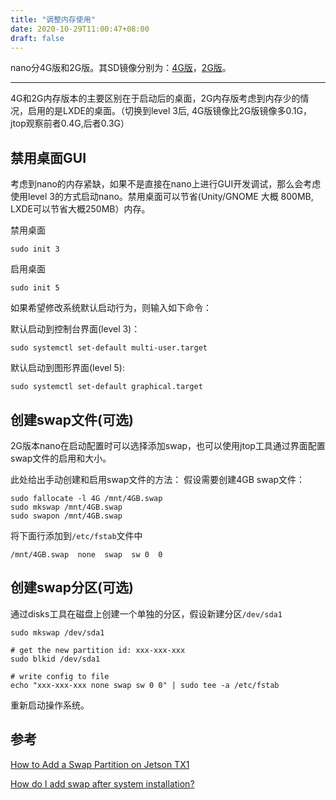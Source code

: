 ```yaml
---
title: "调整内存使用"
date: 2020-10-29T11:00:47+08:00
draft: false
---
```

nano分4G版和2G版。其SD镜像分别为：[4G版](https://developer.nvidia.com/jetson-nano-sd-card-image)，[2G版](https://developer.nvidia.com/jetson-nano-2gb-sd-card-image)。

---

4G和2G内存版本的主要区别在于启动后的桌面，2G内存版考虑到内存少的情况，启用的是LXDE的桌面。（切换到level 3后, 4G版镜像比2G版镜像多0.1G，jtop观察前者0.4G,后者0.3G）

## 禁用桌面GUI

考虑到nano的内存紧缺，如果不是直接在nano上进行GUI开发调试，那么会考虑使用level 3的方式启动nano。禁用桌面可以节省(Unity/GNOME 大概 800MB, LXDE可以节省大概250MB）内存。

禁用桌面
```
sudo init 3
```

启用桌面
```
sudo init 5
```

如果希望修改系统默认启动行为，则输入如下命令：

默认启动到控制台界面(level 3)：
```
sudo systemctl set-default multi-user.target
```

默认启动到图形界面(level 5):
```
sudo systemctl set-default graphical.target
```

## 创建swap文件(可选)
2G版本nano在启动配置时可以选择添加swap，也可以使用jtop工具通过界面配置swap文件的启用和大小。

此处给出手动创建和启用swap文件的方法：
假设需要创建4GB swap文件：

```
sudo fallocate -l 4G /mnt/4GB.swap
sudo mkswap /mnt/4GB.swap
sudo swapon /mnt/4GB.swap
```

将下面行添加到`/etc/fstab`文件中
```
/mnt/4GB.swap  none  swap  sw 0  0
```

## 创建swap分区(可选)
通过disks工具在磁盘上创建一个单独的分区，假设新建分区`/dev/sda1`

```
sudo mkswap /dev/sda1

# get the new partition id: xxx-xxx-xxx
sudo blkid /dev/sda1

# write config to file
echo "xxx-xxx-xxx none swap sw 0 0" | sudo tee -a /etc/fstab
```

重新启动操作系统。

## 参考

[How to Add a Swap Partition on Jetson TX1](https://jkjung-avt.github.io/swap-on-tx1/)

[How do I add swap after system installation?](https://askubuntu.com/questions/33697/how-do-i-add-swap-after-system-installation)